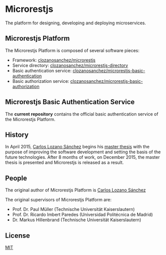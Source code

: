 # Microrestjs
The platform for designing, developing and deploying microservices.

## Microrestjs Platform
The Microrestjs Platform is composed of several software pieces:
  * Framework: [clozanosanchez/microrestjs](https://github.com/clozanosanchez/microrestjs)
  * Service directory: [clozanosanchez/microrestjs-directory](https://github.com/clozanosanchez/microrestjs-directory)
  * Basic authentication service: [clozanosanchez/microrestjs-basic-authentication](https://github.com/clozanosanchez/microrestjs-basic-authentication)
  * Basic authorization service: [clozanosanchez/microrestjs-basic-authorization](https://github.com/clozanosanchez/microrestjs-basic-authorization)

## Microrestjs Basic Authentication Service
The **current repository** contains the official basic authentication service of the Microrestjs Platform.

## History
In April 2015, [Carlos Lozano Sánchez](https://github.com/clozanosanchez) begins his [master thesis](docs/thesis) with the purpose of improving the software development and setting the basis of the future technologies. After 8 months of work, on December 2015, the master thesis is presented and Microrestjs is released as a result.

## People
The original author of Microrestjs Platform is [Carlos Lozano Sánchez](https://github.com/clozanosanchez) 

The original supervisors of Microrestjs Platform are:
  * Prof. Dr. Paul Müller (Technische Universität Kaiserslautern)
  * Prof. Dr. Ricardo Imbert Paredes (Universidad Politécnica de Madrid)
  * Dr. Markus Hillenbrand (Technische Universität Kaiserslautern)

## License
[MIT](LICENSE)
